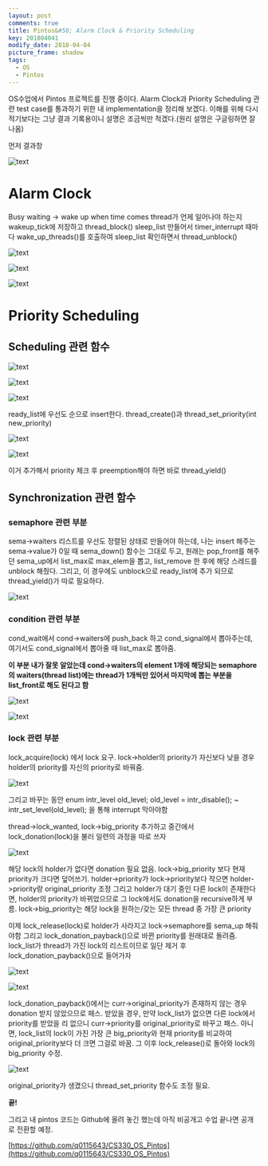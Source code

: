 ```yaml
---
layout: post
comments: true
title: Pintos&#58; Alarm Clock & Priority Scheduling
key: 201804041
modify_date: 2018-04-04
picture_frame: shadow
tags:
  - OS
  - Pintos
---
```


OS수업에서 Pintos 프로젝트를 진행 중이다.
Alarm Clock과 Priority Scheduling 관련 test case를 통과하기 위한 내 implementation을 정리해 보겠다.
이해를 위해 다시 적기보다는 그냥 결과 기록용이니 설명은 조금씩만 적겠다.(원리 설명은 구글링하면 잘 나옴)

먼저 결과창

![text](https://raw.githubusercontent.com/q0115643/my_blog/master/images/pintos-pj1-result.png)
<!--more-->

# Alarm Clock

Busy waiting -> wake up when time comes
thread가 언제 일어나야 하는지 wakeup_tick에 저장하고 thread_block()
sleep_list 만들어서 timer_interrupt 때마다 wake_up_threads()를 호출하여 sleep_list 확인하면서 thread_unblock()

![text](https://raw.githubusercontent.com/q0115643/my_blog/master/images/pintos-pj1-01.png)

![text](https://raw.githubusercontent.com/q0115643/my_blog/master/images/pintos-pj1-02.png)

![text](https://raw.githubusercontent.com/q0115643/my_blog/master/images/pintos-pj1-03.png)

# Priority Scheduling

## Scheduling 관련 함수

![text](https://raw.githubusercontent.com/q0115643/my_blog/master/images/pintos-pj1-04.png)

![text](https://raw.githubusercontent.com/q0115643/my_blog/master/images/pintos-pj1-05.png)

![text](https://raw.githubusercontent.com/q0115643/my_blog/master/images/pintos-pj1-06.png)

ready_list에 우선도 순으로 insert한다.
thread_create()과 thread_set_priority(int new_priority)

![text](https://raw.githubusercontent.com/q0115643/my_blog/master/images/pintos-pj1-07.png)

![text](https://raw.githubusercontent.com/q0115643/my_blog/master/images/pintos-pj1-08.png)

이거 추가해서 priority 체크 후 preemption해야 하면 바로 thread_yield()

## Synchronization 관련 함수

### semaphore 관련 부분

sema->waiters 리스트를 우선도 정렬된 상태로 만들어야 하는데, 나는 insert 해주는 sema->value가 0일 때 sema_down() 함수는 그대로 두고, 원래는 pop_front를 해주던 sema_up에서 list_max로 max_elem을 뽑고, list_remove 한 후에 해당 스레드를 unblock 해줬다.
그리고, 이 경우에도 unblock으로 ready_list에 추가 되므로 thread_yield()가 따로 필요하다.

![text](https://raw.githubusercontent.com/q0115643/my_blog/master/images/pintos-pj1-09.png)

### condition 관련 부분

cond_wait에서 cond->waiters에 push_back 하고 cond_signal에서 뽑아주는데, 여기서도 cond_signal에서 뽑아줄 때 list_max로 뽑아줌.

**이 부분 내가 잘못 알았는데 cond->waiters의 element 1개에 해당되는 semaphore의 waiters(thread list)에는 thread가 1개씩만 있어서 마지막에 뽑는 부분을 list_front로 해도 된다고 함**

![text](https://raw.githubusercontent.com/q0115643/my_blog/master/images/pintos-pj1-10.png)

![text](https://raw.githubusercontent.com/q0115643/my_blog/master/images/pintos-pj1-11.png)

### lock 관련 부분

lock_acquire(lock) 에서 lock 요구.
lock->holder의 priority가 자신보다 낮을 경우 holder의 priority를 자신의 priority로 바꿔줌.

![text](https://raw.githubusercontent.com/q0115643/my_blog/master/images/pintos-pj1-12.png)

그리고 바꾸는 동안
enum intr_level old_level;
old_level = intr_disable();
~
intr_set_level(old_level);
을 통해 interrupt 막아야함

thread->lock_wanted, lock->big_priority 추가하고
중간에서 lock_donation(lock)을 불러 일련의 과정을 따로 쓰자

![text](https://raw.githubusercontent.com/q0115643/my_blog/master/images/pintos-pj1-13.png)

해당 lock의 holder가 없다면 donation 필요 없음.
lock->big_priority 보다 현재 priority가 크다면 덮어쓰기.
holder->priority가 lock->priority보다 작으면
holder->priority랑 original_priority 조정
그리고 holder가 대기 중인 다른 lock이 존재한다면, holder의 priority가 바뀌었으므로 그 lock에서도 donation을 recursive하게 부름.
lock->big_priority는 해당 lock을 원하는/갖는 모든 thread 중 가장 큰 priority


이제 lock_release(lock)로
holder가 사라지고 lock->semaphore를 sema_up 해줘야함
그리고 lock_donation_payback()으로 바뀐 priority를 원래대로 돌려줌.
lock_list가 thread가 가진 lock의 리스트이므로 일단 제거 후 lock_donation_payback()으로 들어가자

![text](https://raw.githubusercontent.com/q0115643/my_blog/master/images/pintos-pj1-14.png)

![text](https://raw.githubusercontent.com/q0115643/my_blog/master/images/pintos-pj1-15.png)

lock_donation_payback()에서는
curr->original_priority가 존재하지 않는 경우 donation 받지 않았으므로 패스.
받았을 경우, 만약 lock_list가 없으면 다른 lock에서 priority를 받았을 리 없으니 curr->priority를 original_priority로 바꾸고 패스.
아니면, lock_list의 lock이 가진 가장 큰 big_priority와 현재 priority를 비교하여 original_priority보다 더 크면 그걸로 바꿈.
그 이후 lock_release()로 돌아와 lock의 big_priority 수정.

![text](https://raw.githubusercontent.com/q0115643/my_blog/master/images/pintos-pj1-16.png)

original_priority가 생겼으니 thread_set_priority 함수도 조정 필요.

**끝!**

그리고 내 pintos 코드는 Github에 올려 놓긴 했는데 아직 비공개고 수업 끝나면 공개로 전환할 예정.

[https://github.com/q0115643/CS330_OS_Pintos](https://github.com/q0115643/CS330_OS_Pintos)
